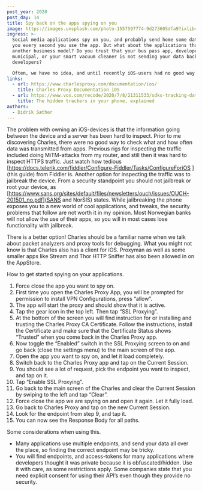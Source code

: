 ```yaml
---
post_year: 2020
post_day: 14
title: Spy back on the apps spying on you
image: https://images.unsplash.com/photo-1557597774-9d273605dfa9?ixlib=rb-1.2.1&ixid=eyJhcHBfaWQiOjEyMDd9&auto=format&fit=crop&w=2896&q=80
ingress: >-
  Social media applications spy on you, and probably send home some data about
  you every second you use the app. But what about the applications that have
  another business model? Do you trust that your bus pass app, developed by your
  municipal, or your smart vacuum cleaner is not sending your data back to the
  developers?

  Often, we have no idea, and until recently iOS-users had no good way of inspecting the traffic that was sent from their devices. 
links:
  - url: https://www.charlesproxy.com/documentation/ios/
    title: Charles Proxy Documentation iOS
  - url: https://www.vox.com/recode/2020/7/8/21311533/sdks-tracking-data-location
    title: The hidden trackers in your phone, explained
authors:
  - Didrik Sæther
---
```

The problem with owning an iOS-devices is that the information going between the device and a server has been hard to inspect. Prior to me discovering Charles, there were no good way to check what and how often data was transmitted from apps. Previous rigs for inspecting the traffic included doing MiTM-attacks from my router, and still then it was hard to inspect HTTPS traffic. Just watch how tedious [https://docs.telerik.com/fiddler/Configure-Fiddler/Tasks/ConfigureForiOS ](this guide) from Fiddler is.
Another option for inspecting the traffic was to jailbreak the device. From a security standpoint you should not jailbreak or root your device, as [https://www.sans.org/sites/default/files/newsletters/ouch/issues/OUCH-201501_no.pdf](SANS and NorSIS) states. While jailbreaking the phone exposes you to a new world of cool applications, and tweaks, the security problems that follow are not worth it in my opinion. Most Norwegian banks will not allow the use of their apps, so you will in most cases lose functionality with jailbreak.

There is a better option! 
Charles should be a familiar name when we talk about packet analyzers and proxy tools for debugging. What you might not know is that Charles also has a client for iOS. Proxyman as well as some smaller apps like Stream and Thor HTTP Sniffer has also been allowed in on the AppStore. 

How to get started spying on your applications.

1.	Force close the app you want to spy on.
2.	First time you open the Charles Proxy App, you will be prompted for permission to install VPN Configurations, press “allow”.
3.	The app will start the proxy and should show that it is active.
4.	Tap the gear icon in the top left. Then tap “SSL Proxying”.
5.	At the bottom of the screen you will find instruction for or installing and trusting the Charles Proxy CA Certificate. Follow the instructions, install the Certificate and make sure that the Certificate Status shows “Trusted” when you come back in the Charles Proxy app.
6.	Now toggle the “Enabled” switch in the SSL Proxying screen to on and go back (close the settings menu) to the main screen of the app.
7.	Open the app you want to spy on, and let it load completely.
8.	Switch back to the Charles Proxy app and tap on the Current Session.
9.	You should see a lot of request, pick the endpoint you want to inspect, and tap on it.
10.	Tap “Enable SSL Proxying”.
11.	Go back to the main screen of the Charles and clear the Current Session by swiping to the left and tap “Clear”.
12.	Force close the app we are spying on and open it again. Let it fully load.
13.	Go back to Charles Proxy and tap on the new Current Session.
14.	Look for the endpoint from step 9, and tap it.
15.	You can now see the Response Body for all paths.

Some considerations when using this. 
-	Many applications use multiple endpoints, and send your data all over the place, so finding the correct endpoint may be tricky.
-	You will find endpoints, and access-tokens for many applications where developers thought it was private because it is obfuscated/hidden. Use it with care, as some restrictions apply. Some companies state that you need explicit consent for using their API’s even though they provide no security. 

